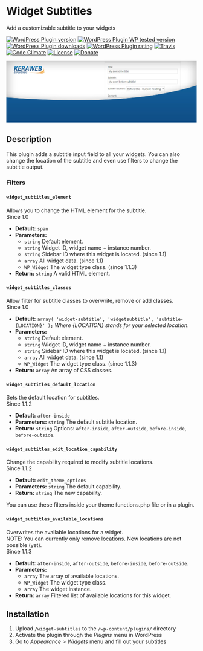 # Widget Subtitles #
Add a customizable subtitle to your widgets

[![WordPress Plugin version](https://img.shields.io/wordpress/plugin/v/widget-subtitles.svg?style=flat)](https://wordpress.org/plugins/widget-subtitles/)
[![WordPress Plugin WP tested version](https://img.shields.io/wordpress/v/widget-subtitles.svg?style=flat)](https://wordpress.org/plugins/widget-subtitles/)
[![WordPress Plugin downloads](https://img.shields.io/wordpress/plugin/dt/widget-subtitles.svg?style=flat)](https://wordpress.org/plugins/widget-subtitles/)
[![WordPress Plugin rating](https://img.shields.io/wordpress/plugin/r/widget-subtitles.svg?style=flat)](https://wordpress.org/plugins/widget-subtitles/)
[![Travis](https://secure.travis-ci.org/JoryHogeveen/widget-subtitles.png?branch=master)](http://travis-ci.org/JoryHogeveen/widget-subtitles)
[![Code Climate](https://codeclimate.com/github/JoryHogeveen/widget-subtitles/badges/gpa.svg)](https://codeclimate.com/github/JoryHogeveen/widget-subtitles)
[![License](https://img.shields.io/badge/license-GPL--2.0%2B-green.svg)](https://github.com/JoryHogeveen/widget-subtitles/blob/master/license.txt)
[![Donate](https://img.shields.io/badge/Donate-PayPal-green.svg)](https://www.paypal.com/cgi-bin/webscr?cmd=_donations&business=YGPLMLU7XQ9E8&lc=NL&item_name=Widget%20Subtitles&item_number=JWPP%2dWS&currency_code=EUR&bn=PP%2dDonationsBF%3abtn_donateCC_LG%2egif%3aNonHostedGuest)

![Widget Subtitles](https://raw.githubusercontent.com/JoryHogeveen/widget-subtitles/master/.github/assets/banner-1544x500.jpg)  

## Description

This plugin adds a subtitle input field to all your widgets. You can also change the location of the subtitle and even use filters to change the subtitle output.

### Filters

#### `widget_subtitles_element`
Allows you to change the HTML element for the subtitle.  
Since  1.0  

*	**Default:** `span`
*	**Parameters:**
	*	`string`    Default element.
	*	`string`    Widget ID, widget name + instance number.
	*	`string`    Sidebar ID where this widget is located. (since 1.1)
	*	`array`     All widget data. (since 1.1)
	*	`WP_Widget` The widget type class. (since 1.1.3)
*	**Return:** `string` A valid HTML element.

#### `widget_subtitles_classes`
Allow filter for subtitle classes to overwrite, remove or add classes.  
Since  1.0  

*	**Default:** `array( 'widget-subtitle', 'widgetsubtitle', 'subtitle-{LOCATION}' );` *Where {LOCATION} stands for your selected location*.
*	**Parameters:**
	*	`string`    Default element.
	*	`string`    Widget ID, widget name + instance number.
	*	`string`    Sidebar ID where this widget is located. (since 1.1)
	*	`array`     All widget data. (since 1.1)
	*	`WP_Widget` The widget type class. (since 1.1.3)
*	**Return:** `array` An array of CSS classes.

#### `widget_subtitles_default_location`
Sets the default location for subtitles.  
Since  1.1.2  

*	**Default:** `after-inside`
*	**Parameters:** `string` The default subtitle location.
*	**Return:** `string` Options: `after-inside`, `after-outside`, `before-inside`, `before-outside`.

#### `widget_subtitles_edit_location_capability`
Change the capability required to modify subtitle locations.  
Since  1.1.2  

*	**Default:** `edit_theme_options`
*	**Parameters:** `string` The default capability.
*	**Return:** `string` The new capability.

You can use these filters inside your theme functions.php file or in a plugin.

#### `widget_subtitles_available_locations`
Overwrites the available locations for a widget.  
NOTE: You can currently only remove locations. New locations are not possible (yet).  
Since  1.1.3  

*	**Default:** `after-inside`, `after-outside`, `before-inside`, `before-outside`.
*	**Parameters:**
	*	`array`      The array of available locations.
	*	`WP_Widget`  The widget type class.
	*	`array`      The widget instance.
*	**Return:** `array` Filtered list of available locations for this widget.

## Installation

1. Upload `/widget-subtitles` to the `/wp-content/plugins/` directory
2. Activate the plugin through the *Plugins* menu in WordPress
3. Go to *Appearance* > *Widgets* menu and fill out your subtitles
